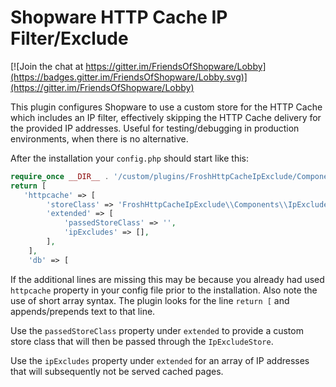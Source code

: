 # Shopware HTTP Cache IP Filter/Exclude

[![Join the chat at https://gitter.im/FriendsOfShopware/Lobby](https://badges.gitter.im/FriendsOfShopware/Lobby.svg)](https://gitter.im/FriendsOfShopware/Lobby)

This plugin configures Shopware to use a custom store for the HTTP Cache which includes an IP filter, effectively
skipping the HTTP Cache delivery for the provided IP addresses. Useful for testing/debugging in production environments, when
there is no alternative.

After the installation your `config.php` should start like this:

```php
require_once __DIR__ . '/custom/plugins/FroshHttpCacheIpExclude/Components/IpExcludeStore.php';
return [
   'httpcache' => [
        'storeClass' => 'FroshHttpCacheIpExclude\\Components\\IpExcludeStore',
        'extended' => [
            'passedStoreClass' => '',
            'ipExcludes' => [],
        ],
    ],
    'db' => [
```

If the additional lines are missing this may be because you already had used `httpcache` property in your 
config file prior to the installation. Also note the use of short array syntax. The plugin looks for the line
`return [` and appends/prepends text to that line.

Use the `passedStoreClass` property under `extended` to provide a custom store class that will then be passed through
the `IpExcludeStore`.

Use the `ipExcludes` property under `extended` for an array of IP addresses that will subsequently not be served
cached pages.